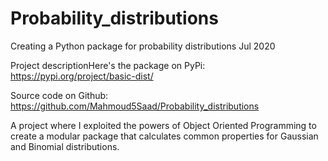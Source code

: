 # Probability_distributions

Creating a Python package for probability distributions
Jul 2020

Project descriptionHere's the package on PyPi:
https://pypi.org/project/basic-dist/

Source code on Github:
https://github.com/Mahmoud5Saad/Probability_distributions

A project where I exploited the powers of Object Oriented Programming to create a modular package that calculates common properties for Gaussian and Binomial distributions.
